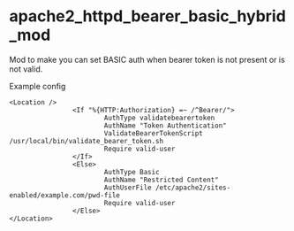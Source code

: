 # apache2_httpd_bearer_basic_hybrid_mod
Mod to make you can set BASIC auth when bearer token is not present or is not valid.

Example config
```
<Location />
                <If "%{HTTP:Authorization} =~ /^Bearer/">
                        AuthType validatebearertoken
                        AuthName "Token Authentication"
                        ValidateBearerTokenScript /usr/local/bin/validate_bearer_token.sh
                        Require valid-user
                </If>
                <Else>
                        AuthType Basic
                        AuthName "Restricted Content"
                        AuthUserFile /etc/apache2/sites-enabled/example.com/pwd-file
                        Require valid-user
                </Else>
</Location>
```
